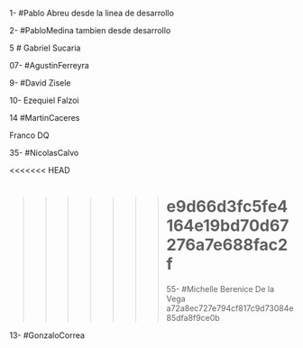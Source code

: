 1- #Pablo Abreu desde la linea de desarrollo

2- #PabloMedina tambien desde desarrollo

5 # Gabriel Sucaria

07- #AgustinFerreyra

9- #David Zisele

10- Ezequiel Falzoi

14 #MartinCaceres

Franco DQ

35- #NicolasCalvo

<<<<<<< HEAD

> > > > > > > # e9d66d3fc5fe4164e19bd70d67276a7e688fac2f
> > > > > > >
> > > > > > > 55- #Michelle Berenice De la Vega
> > > > > > > a72a8ec727e794cf817c9d73084e85dfa8f9ce0b

13- #GonzaloCorrea
